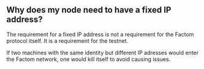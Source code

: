 ## Why does my node need to have a fixed IP address?

The requirement for a  fixed IP address is not a requirement for the Factom protocol itself. It is a requirement for the testnet.

If two machines with the same identity but different IP adresses would enter the Factom network, one would kill itself to avoid causing issues.
